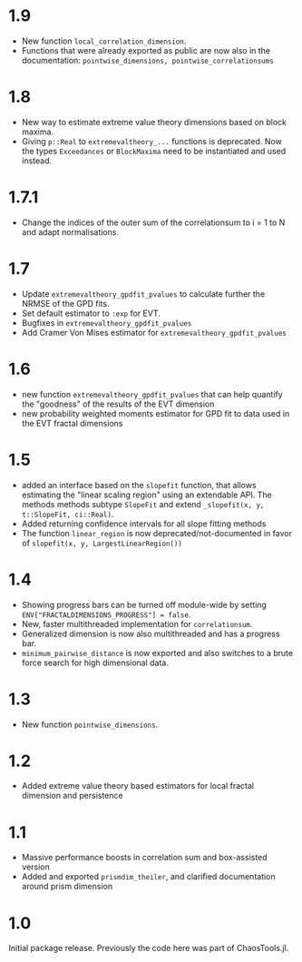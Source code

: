 # 1.9

- New function `local_correlation_dimension`.
- Functions that were already exported as public are now also in the documentation:
  `pointwise_dimensions, pointwise_correlationsums`

# 1.8

- New way to estimate extreme value theory dimensions based on block maxima.
- Giving `p::Real` to `extremevaltheory_...` functions is deprecated. Now the types `Exceedances` or `BlockMaxima` need to be instantiated and used instead.

# 1.7.1
- Change the indices of the outer sum of the correlationsum to i = 1 to N and adapt normalisations.

# 1.7

- Update `extremevaltheory_gpdfit_pvalues` to calculate further the NRMSE of the GPD fits.
- Set default estimator to `:exp` for EVT.
- Bugfixes in `extremevaltheory_gpdfit_pvalues`
- Add Cramer Von Mises estimator for `extremevaltheory_gpdfit_pvalues`

# 1.6

- new function `extremevaltheory_gpdfit_pvalues` that can help quantify the "goodness" of the results of the EVT dimension
- new probability weighted moments estimator for GPD fit to data used in the EVT fractal dimensions

# 1.5
- added an interface based on the `slopefit` function, that allows estimating the "linear scaling region" using an extendable API. The methods methods subtype `SlopeFit` and extend `_slopefit(x, y, t::SlopeFit, ci::Real)`.
- Added returning confidence intervals for all slope fitting methods
- The function `linear_region` is now deprecated/not-documented in favor of `slopefit(x, y, LargestLinearRegion())`

# 1.4

- Showing progress bars can be turned off module-wide by setting `ENV["FRACTALDIMENSIONS_PROGRESS"] = false`.
- New, faster multithreaded implementation for `correlationsum`.
- Generalized dimension is now also multithreaded and has a progress bar.
- `minimum_pairwise_distance` is now exported and also switches to a brute force search for high dimensional data.

# 1.3

- New function `pointwise_dimensions`.

# 1.2

- Added extreme value theory based estimators for local fractal dimension and persistence

# 1.1

- Massive performance boosts in correlation sum and box-assisted version
- Added and exported `prismdim_theiler`, and clarified documentation around prism dimension

# 1.0

Initial package release. Previously the code here was part of ChaosTools.jl.